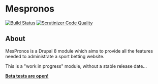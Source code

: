 Mespronos
=========

[![Build Status](https://travis-ci.org/mespronos/mespronos.svg?branch=8.x-1.x)](https://travis-ci.org/mespronos/mespronos)
[![Scrutinizer Code Quality](https://scrutinizer-ci.com/g/mespronos/mespronos/badges/quality-score.png?b=8.x-1.x)](https://scrutinizer-ci.com/g/mespronos/mespronos/?branch=8.x-1.x)

## About

MesPronos is a Drupal 8 module which aims to provide all the features needed to administrate a sport betting website.

This is a "work in progress" module, without a stable release date...

**[Beta tests are open!](https://mespronos.net?utm_source=github&utm_medium=link&utm_campaign=github-readme)**
